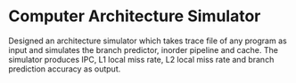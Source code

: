 Computer Architecture Simulator
===============================
Designed an architecture simulator which takes trace file of any program as input and simulates the branch predictor, inorder pipeline and cache. The simulator produces IPC, L1 local miss rate, L2 local miss rate and branch prediction accuracy as output.
